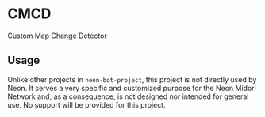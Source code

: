 # CMCD
Custom Map Change Detector

## Usage
Unlike other projects in `neon-bot-project`, this project is not directly used by Neon. It serves a very specific and
customized purpose for the Neon Midori Network and, as a consequence, is not designed nor intended for general use. No
support will be provided for this project.
